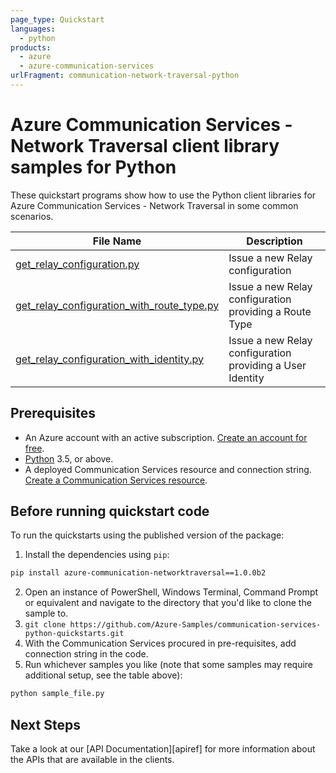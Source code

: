 ```yaml
---
page_type: Quickstart
languages:
  - python
products:
  - azure
  - azure-communication-services
urlFragment: communication-network-traversal-python
---
```


# Azure Communication Services - Network Traversal client library samples for Python

These quickstart programs show how to use the Python client libraries for Azure Communication Services - Network Traversal in some common scenarios.

| **File Name**                                     | **Description**                 |
| ------------------------------------------------- | ------------------------------- |
| [get_relay_configuration.py][getrelayconfiguration] | Issue a new Relay configuration |
| [get_relay_configuration_with_route_type.py][getrelayconfiguration] | Issue a new Relay configuration providing a Route Type|
| [get_relay_configuration_with_identity.py][getrelayconfiguration] | Issue a new Relay configuration providing a User Identity|

## Prerequisites

- An Azure account with an active subscription. [Create an account for free](https://azure.microsoft.com/free/?WT.mc_id=A261C142F). 
- [Python](https://www.python.org/downloads/) 3.5, or above.
- A deployed Communication Services resource and connection string. [Create a Communication Services resource](https://docs.microsoft.com/azure/communication-services/quickstarts/create-communication-resource).

 
## Before running quickstart code

To run the quickstarts using the published version of the package:

1. Install the dependencies using `pip`:
```bash
pip install azure-communication-networktraversal==1.0.0b2
```
2. Open an instance of PowerShell, Windows Terminal, Command Prompt or equivalent and navigate to the directory that you'd like to clone the sample to.
3. `git clone https://github.com/Azure-Samples/communication-services-python-quickstarts.git`
4. With the Communication Services procured in pre-requisites, add connection string in the code.
6. Run whichever samples you like (note that some samples may require additional setup, see the table above):
```bash
python sample_file.py
```

## Next Steps

Take a look at our [API Documentation][apiref] for more information about the APIs that are available in the clients.

[getrelayconfiguration]: https://github.com/Azure/azure-sdk-for-python/tree/main/sdk/communication/azure-communication-networktraversal/samples
[freesub]: https://azure.microsoft.com/free/
[createinstance_azurecommunicationservicesaccount]: https://docs.microsoft.com/azure/communication-services/quickstarts/create-communication-resource
[package]: https://github.com/Azure/azure-sdk-for-python/blob/main/sdk/communication/azure-communication-networktraversal/README.md
